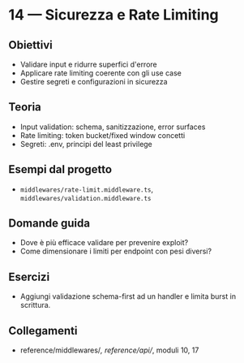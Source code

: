 # 14 — Sicurezza e Rate Limiting

## Obiettivi
- Validare input e ridurre superfici d'errore
- Applicare rate limiting coerente con gli use case
- Gestire segreti e configurazioni in sicurezza

## Teoria
- Input validation: schema, sanitizzazione, error surfaces
- Rate limiting: token bucket/fixed window concetti
- Segreti: .env, principi del least privilege

## Esempi dal progetto
- `middlewares/rate-limit.middleware.ts`, `middlewares/validation.middleware.ts`

## Domande guida
- Dove è più efficace validare per prevenire exploit?
- Come dimensionare i limiti per endpoint con pesi diversi?

## Esercizi
- Aggiungi validazione schema-first ad un handler e limita burst in scrittura.

## Collegamenti
- reference/middlewares/*, reference/api/*, moduli 10, 17